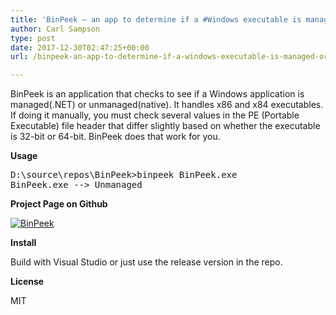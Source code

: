 ```yaml
---
title: 'BinPeek – an app to determine if a #Windows executable is managed or unmanaged.'
author: Carl Sampson
type: post
date: 2017-12-30T02:47:25+00:00
url: /binpeek-an-app-to-determine-if-a-windows-executable-is-managed-or-unmanaged/

---
```

BinPeek is an application that checks to see if a Windows application is managed(.NET) or unmanaged(native). It handles x86 and x84 executables. If doing it manually, you must check several values in the PE (Portable Executable) file header that differ slightly based on whether the executable is 32-bit or 64-bit. BinPeek does that work for you.

**Usage**

<pre>D:\source\repos\BinPeek>binpeek BinPeek.exe
BinPeek.exe --> Unmanaged
</pre>

**Project Page on Github**

[![BinPeek](https://chs.us/images/binpeek-300x197.png)](https://www.github.com/sampsonc/BinPeek)

**Install**

Build with Visual Studio or just use the release version in the repo.

**License**

MIT
